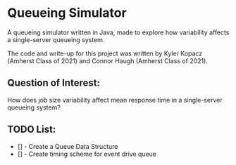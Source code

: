 # Queueing Simulator
A queueing simulator written in Java, made to explore how variability affects a single-server queueing system.

The code and write-up for this project was written by Kyler Kopacz (Amherst Class of 2021) and Connor Haugh (Amherst Class of 2021).

## Question of Interest:
How does job size variability affect mean response time in a single-server queueing system?

## TODO List:
- [] - Create a Queue Data Structure
- [] - Create timing scheme for event drive queue
